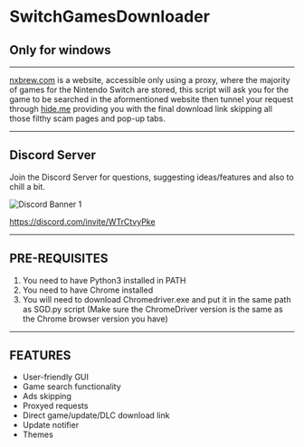 # SwitchGamesDownloader
## Only for windows

---

[nxbrew.com](nxbrew.com) is a website, accessible only using a proxy, where the majority of games for the Nintendo Switch are stored, this script will ask you for the game to be searched in the aformentioned website then tunnel your request through [hide.me](hide.me) providing you with the final download link skipping all those filthy scam pages and pop-up tabs.

---

## Discord Server
Join the Discord Server for questions, suggesting ideas/features and also to chill a bit.

![Discord Banner 1](https://discordapp.com/api/guilds/857306107113766912/widget.png?style=banner1)

https://discord.com/invite/WTrCtvyPke

---

## PRE-REQUISITES
1. You need to have Python3 installed in PATH
2. You need to have Chrome installed
3. You will need to download Chromedriver.exe and put it in the same path as SGD.py script (Make sure the ChromeDriver version is the same as the Chrome browser version you have)

---

## FEATURES
* User-friendly GUI
* Game search functionality
* Ads skipping
* Proxyed requests
* Direct game/update/DLC download link
* Update notifier
* Themes
